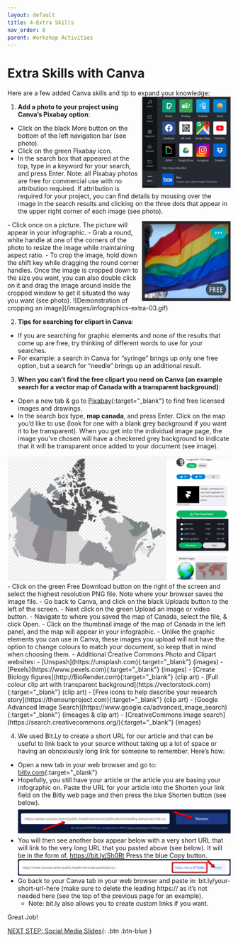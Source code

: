 ```yaml
---
layout: default
title: 4-Extra Skills
nav_order: 6
parent: Workshop Activities
---
```

# Extra Skills with Canva
Here are a few added Canva skills and tip to expand your knowledge:
<img src="images//infographics-extra-01.png" style="float:right;width:200px;" alt="More button with icon options"> 
1. **Add a photo to your project using Canva’s Pixabay option**:
  - Click on the black More button on the bottom of the left navigation bar (see photo).
  - Click on the green Pixabay icon.
  - In the search box that appeared at the top, type in a keyword for your search, and press Enter. Note: all Pixabay photos are free for commercial use with no attribution required. If attribution is required for your project, you can find details by mousing over the image in the search results and clicking on the three dots that appear in the upper right corner of each image (see photo).
<img src="images//infographics-extra-02.png" style="float:right;width:200px;height:180px;" alt="More button with icon options"> 
  - Click once on a picture. The picture will appear in your infographic.
  - Grab a round, white handle at one of the corners of the photo to resize the image while maintaining aspect ratio. 
  - To crop the image, hold down the shift key while dragging the round corner handles. Once the image is cropped down to the size you want, you can also double click on it and drag the image around inside the cropped window to get it situated the way you want (see photo). 
![Demonstration of cropping an image](/images/infographics-extra-03.gif)

2. **Tips for searching for clipart in Canva**:
  - If you are searching for graphic elements and none of the results that come up are free, try thinking of different words to use for your searches. 
  - For example: a search in Canva for “syringe” brings up only one free option, but a search for “needle” brings up an additional result. 

3. **When you can’t find the free clipart you need on Canva (an example search for a vector map of Canada with a transparent background)**:
- Open a new tab & go to [Pixabay](https://pixabay.com){:target="_blank"} to find free licensed images and drawings.
- In the search box type, **map canada**, and press Enter. Click on the map you’d like to use (look for one with a blank grey background if you want it to be transparent).
When you get into the individual image page, the image you’ve chosen will have a checkered grey background to indicate that it will be transparent once added to your document
(see image).
<img src="images//infographics-extra-04.png" style="float:right" alt="map example"> 
  - Click on the green Free Download button on the right of the screen and select the highest resolution PNG file. Note where your browser saves the image file.
  - Go back to Canva, and click on the black Uploads button to the left of the screen. 
  - Next click on the green Upload an image or video button.
  - Navigate to where you saved the map of Canada, select the file, & click Open.
  - Click on the thumbnail image of the map of Canada in the left panel, and the map will appear in your infographic.
  - Unlike the graphic elements you can use in Canva, these images you upload will not have the option to change colours to match your document, so keep that in mind when choosing them.
- Additional Creative Commons Photo and Clipart websites:
  -   [Unspash](https://unsplash.com){:target="_blank"} (images)
  -   [Pexels](https://www.pexels.com){:target="_blank"} (images)
  -   [Create Biology figures](http://BioRender.com){:target="_blank"} (clip art)
  -   [Full colour clip art with transparent background](https://vectorstock.com){:target="_blank"} (clip art)
  -   [Free icons to help describe your research story](https://thenounproject.com){:target="_blank"} (clip art)
  -   [Google Advanced Image Search](https://www.google.ca/advanced_image_search){:target="_blank"} (imeages & clip art)
  -   [CreativeCommons image search](https://search.creativecommons.org/){:target="_blank"} (images)

4. We used Bit.Ly to create a short URL for our article and that can be useful to link back to your source without taking up a lot of space or having an obnoxiously long link for someone to remember. Here’s how:
  - Open a new tab in your web browser and go to: [bitly.com](https://bitly.com/){:target="_blank"}
  - Hopefully, you still have your article or the article you are basing your infographic on. Paste the URL for your article into the Shorten your link field on the Bitly web page and then press the blue Shorten button (see below).<br>
![Shortened URL](/images/infographics-extra-06.png)
- You will then see another box appear below with a very short URL that will link to the very long URL that you pasted above (see below). It will be in the form of, https://bit.ly/Sh0Rt  Press the blue Copy button.<br>
![Copy button Bitly shortener](/images/infographics-extra-07.png)
- Go back to your Canva tab in your web browser and paste in: bit.ly/your-short-url-here (make sure to delete the leading https:// as it’s not needed here (see the top of the previous page for an example).
  - Note: bit.ly also allows you to create custom links if you want.

Great Job!

[NEXT STEP: Social Media Slides](canva-social-media.html){: .btn .btn-blue }
